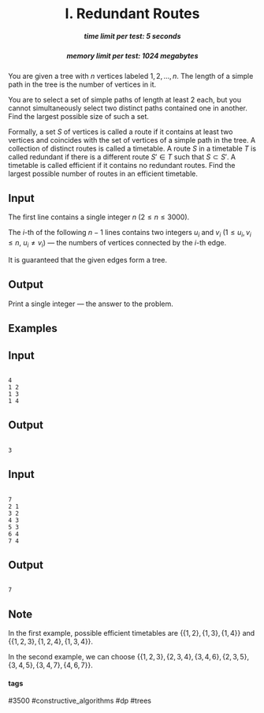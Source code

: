 <h1 style='text-align: center;'> I. Redundant Routes</h1>

<h5 style='text-align: center;'>time limit per test: 5 seconds</h5>
<h5 style='text-align: center;'>memory limit per test: 1024 megabytes</h5>

You are given a tree with $n$ vertices labeled $1, 2, \ldots, n$. The length of a simple path in the tree is the number of vertices in it.

You are to select a set of simple paths of length at least $2$ each, but you cannot simultaneously select two distinct paths contained one in another. Find the largest possible size of such a set.

Formally, a set $S$ of vertices is called a route if it contains at least two vertices and coincides with the set of vertices of a simple path in the tree. A collection of distinct routes is called a timetable. A route $S$ in a timetable $T$ is called redundant if there is a different route $S' \in T$ such that $S \subset S'$. A timetable is called efficient if it contains no redundant routes. Find the largest possible number of routes in an efficient timetable.

## Input

The first line contains a single integer $n$ ($2 \le n \le 3000$).

The $i$-th of the following $n - 1$ lines contains two integers $u_i$ and $v_i$ ($1 \le u_i, v_i \le n$, $u_i \neq v_i$) — the numbers of vertices connected by the $i$-th edge.

It is guaranteed that the given edges form a tree.

## Output

Print a single integer — the answer to the problem.

## Examples

## Input


```

4
1 2
1 3
1 4

```
## Output


```

3

```
## Input


```

7
2 1
3 2
4 3
5 3
6 4
7 4

```
## Output


```

7

```
## Note

In the first example, possible efficient timetables are $\{\{1, 2\}, \{1, 3\}, \{1, 4\}\}$ and $\{\{1, 2, 3\}, \{1, 2, 4\}, \{1, 3, 4\}\}$.

In the second example, we can choose $\{ \{1, 2, 3\}, \{2, 3, 4\}, \{3, 4, 6\}, \{2, 3, 5\}, \{3, 4, 5\}, \{3, 4, 7\}, \{4, 6, 7\}\}$.



#### tags 

#3500 #constructive_algorithms #dp #trees 